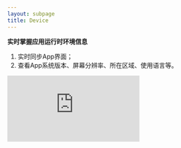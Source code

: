 ```yaml
---
layout: subpage
title: Device
---
```


**实时掌握应用运行时环境信息**

1. 实时同步App界面；
2. 查看App系统版本、屏幕分辨率、所在区域、使用语言等。

<div class="cndemovideo">
  <iframe src="http://player.youku.com/embed/XMzQ3Mjc0NDIzMg==" frameborder="0"></iframe>
</div>